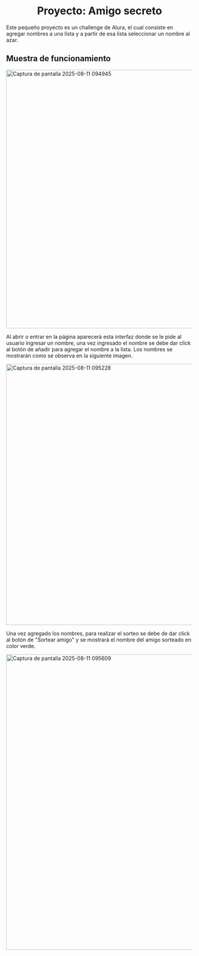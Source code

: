 <h1 align="center">Proyecto: Amigo secreto</h1>
<p>Este pequeño proyecto es un challenge de Alura, el cual consiste en agregar nombres a una lista y a partir de esa lista seleccionar un nombre al azar.</p>

<h2>Muestra de funcionamiento</h2>
<img width="1173" height="697" alt="Captura de pantalla 2025-08-11 094945" src="https://github.com/user-attachments/assets/e8a67da6-f5f0-449a-8e40-0bf6f275ef40" />
<p>Al abrir o entrar en la página aparecerá esta interfaz donde se le pide al usuario ingresar un nombre, una vez ingresado el nombre se debe dar click al botón de añadir para agregar el nombre a la lista. Los nombres se mostrarán como se observa en la siguiente imagen.</p>
<img width="1235" height="704" alt="Captura de pantalla 2025-08-11 095228" src="https://github.com/user-attachments/assets/db1c4297-fe25-4639-8894-81834d258f37" />
<p>Una vez agregado los nombres, para realizar el sorteo se debe de dar click al botón de "Sortear amigo" y se mostrará el nombre del amigo sorteado en color verde.</p>
<img width="1297" height="797" alt="Captura de pantalla 2025-08-11 095609" src="https://github.com/user-attachments/assets/a80e956b-bcc9-4125-8153-c6e296a26a79" />
